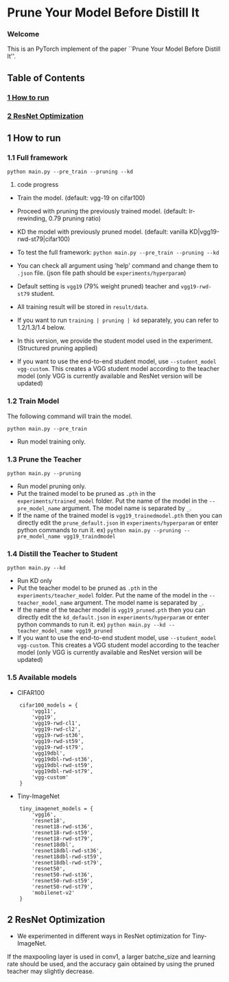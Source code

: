 # Prune Your Model Before Distill It

### Welcome

This is an PyTorch implement of the paper ``Prune Your Model Before Distill It''.

## Table of Contents

### [1 How to run](#how_to_run)
### [2 ResNet Optimization](#resnet_opt)

## <a name=how_to_run></a>1 How to run

### 1.1 Full framework
```
python main.py --pre_train --pruning --kd
```
1. code progress
* Train the model. (default: vgg-19 on cifar100)
* Proceed with pruning the previously trained model. (default: lr-rewinding, 0.79 pruning ratio)
* KD the model with previously pruned model. (default: vanilla KD|vgg19-rwd-st79|cifar100)
* To test the full framework: `python main.py --pre_train --pruning --kd`

* You can check all argument using 'help' command and change them to `.json` file. 
  (json file path should be `experiments/hyperparam`)

* Default setting is `vgg19` (79% weight pruned) teacher and `vgg19-rwd-st79` student.

* All training result will be stored in `result/data`.

* If you want to run `training | pruning | kd` separately, you can refer to 1.2/1.3/1.4 below.

* In this version, we provide the student model used in the experiment. (Structured pruning applied)

* If you want to use the end-to-end student model, use `--student_model vgg-custom`. This creates a VGG student model according to the teacher model (only VGG is currently available and ResNet version will be updated)

### 1.2 Train Model
The following command will train the model.
```
python main.py --pre_train
```
* Run model training only.

### 1.3 Prune the Teacher
```
python main.py --pruning
```
* Run model pruning only.
* Put the trained model to be pruned as `.pth` in the `experiments/trained_model` folder. Put the name of the model in the
  `--pre_model_name` argument. The model name is separated by `_`.
* If the name of the trained model is `vgg19_trainedmodel.pth` then you can directly edit the `prune_default.json` in
`experiments/hyperparam` or enter python commands to run it.
  ex) `python main.py --pruning --pre_model_name vgg19_traindmodel`

### 1.4 Distill the Teacher to Student
```
python main.py --kd
```
* Run KD only
* Put the teacher model to be pruned as `.pth` in the `experiments/teacher_model` folder.  Put the name of the model in the
  `--teacher_model_name` argument. The model name is separated by `_`.
* If the name of the teacher model is `vgg19_pruned.pth` then you can directly edit the `kd_default.json` in
`experiments/hyperparam` or enter python commands to run it.
  ex) `python main.py --kd --teacher_model_name vgg19_pruned`
* If you want to use the end-to-end student model, use `--student_model vgg-custom`. This creates a VGG student model according to the teacher model (only VGG is currently available and ResNet version will be updated)

### 1.5 Available models
* CIFAR100
```
    cifar100_models = {
        'vgg11',
        'vgg19',
        'vgg19-rwd-cl1',
        'vgg19-rwd-cl2',
        'vgg19-rwd-st36',
        'vgg19-rwd-st59',
        'vgg19-rwd-st79',
        'vgg19dbl',
        'vgg19dbl-rwd-st36',
        'vgg19dbl-rwd-st59',
        'vgg19dbl-rwd-st79',
        'vgg-custom'
    }
```

* Tiny-ImageNet
```
    tiny_imagenet_models = {
        'vgg16',
        'resnet18',
        'resnet18-rwd-st36',
        'resnet18-rwd-st59',
        'resnet18-rwd-st79',
        'resnet18dbl',
        'resnet18dbl-rwd-st36',
        'resnet18dbl-rwd-st59',
        'resnet18dbl-rwd-st79',
        'resnet50',
        'resnet50-rwd-st36',
        'resnet50-rwd-st59',
        'resnet50-rwd-st79',        
        'mobilenet-v2'
    }
```

## <a name=resnet_opt></a>2 ResNet Optimization

* We experimented in different ways in ResNet optimization for Tiny-ImageNet.

If the maxpooling layer is used in conv1, a larger batche_size and learning rate should be used, and the accuracy gain
obtained by using the pruned teacher may slightly decrease.
